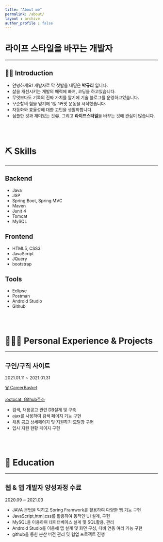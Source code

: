 ```yaml
---
title: "About me"
permalink: /about/
layout : archive
author_profile : false
---
```


# 라이프 스타일을 바꾸는 개발자
---
## 💁🏻 Introduction

- 안녕하세요! 개발자로 막 첫발을 내딛은 **박규리** 입니다.
- 삶을 개선시키는 개발의 매력에 빠져, 코딩을 하고있습니다.
- 무엇보다도 기록의 진짜 가치를 알기에 기술 블로그를 운영하고있습니다.
- 꾸준함의 힘을 믿기에 1일 1커밋 운동을 시작했습니다.
- 자동화와 효율성에 대한 고민을 생활화합니다.
- 심플한 것과 재미있는 것😁, 그리고 **라이프스타일**을 바꾸는 것에 관심이 많습니다.

<br/>
<br/>

# ⛏️ Skills
---
## Backend

- Java
- JSP
- Spring Boot, Spring MVC
- Maven
- Junit 4
- Tomcat
- MySQL


## Frontend

- HTML5, CSS3
- JavaScript
- JQuery
- bootstrap

## Tools

- Eclipse
- Postman
- Android Studio
- Github

<br/>
<br/>

# 👩🏻‍💻 Personal Experience & Projects
---
## 구인/구직 사이트

2021.01.11 ~ 2021.01.31

[🗑️ CareerBasket](https://www.notion.so/CareerBasket-f7dbf08e65394470b9f48458da00dfe7)

[:octocat: Github주소](https://github.com/akflzmsdjsl/careerBasket)

- 검색, 채용공고 관련 DB설계 및 구축
- ajax를 사용하여 검색 페이지 기능 구현
- 채용 공고 상세페이지 및 지원하기 모달창 구현
- 입사 지원 현황 페이지 구현


<br/>
<br/>


# 📄 Education
---
## 웹 & 앱 개발자 양성과정 수료

2020.09 ~ 2021.03

- JAVA 문법을 익히고 Spring Framwork를 활용하여 다양한 웹 기능 구현
- JavaScript,html,css를 활용하여 동적인 UI 설계, 구현
- MySQL을 이용하여 데이터베이스 설계 및 SQL활용, 관리
- Android Studio를 이용해 앱 설계 및 화면 구성, 디비 연동 여러 기능 구현
- github을 통한 분산 버전 관리 및 협업 프로젝트 진행


